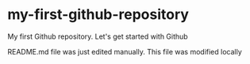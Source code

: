 # my-first-github-repository
My first Github repository. Let's get started with Github

README.md file was just edited manually. This file was modified locally
